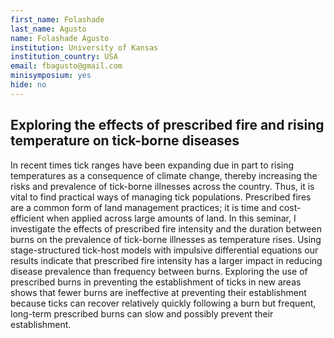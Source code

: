 ```yaml
---
first_name: Folashade
last_name: Agusto
name: Folashade Agusto
institution: University of Kansas
institution_country: USA
email: fbagusto@gmail.com
minisymposium: yes
hide: no
---
```


## Exploring the effects of prescribed fire and rising temperature on tick-borne diseases

In recent times tick ranges have been expanding due in part to rising temperatures as a consequence of climate change, thereby increasing the risks and prevalence of tick-borne illnesses across the country. Thus, it is vital to find practical ways of managing tick populations. Prescribed fires are a common form of land management practices; it is time and cost-efficient when applied across large amounts of land. In this seminar, I investigate the effects of prescribed fire intensity and the duration between burns on the prevalence of tick-borne illnesses as temperature rises. Using stage-structured tick-host models with impulsive differential equations our results indicate that prescribed fire intensity has a larger impact in reducing disease prevalence than frequency between burns. Exploring the use of prescribed burns in preventing the establishment of ticks in new areas shows that fewer burns are ineffective at preventing their establishment because ticks can recover relatively quickly following a burn but frequent, long-term prescribed burns can slow and possibly prevent their establishment.


